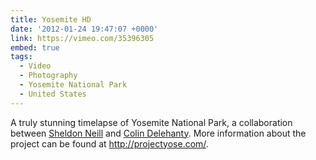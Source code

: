 ```yaml
---
title: Yosemite HD
date: '2012-01-24 19:47:07 +0000'
link: https://vimeo.com/35396305
embed: true
tags:
  - Video
  - Photography
  - Yosemite National Park
  - United States
---
```

A truly stunning timelapse of Yosemite National Park, a collaboration between [Sheldon Neill][1] and [Colin Delehanty][2]. More information about the project can be found at <http://projectyose.com/>.

[1]: http://sheldonneill.com/
[2]: http://cdelehanty.com/
